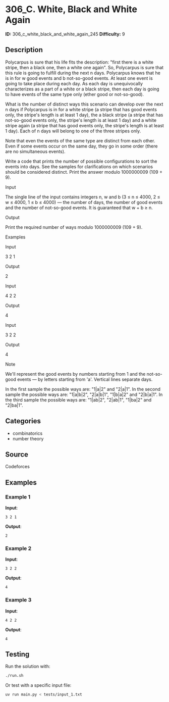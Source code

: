 # 306_C. White, Black and White Again

**ID:** 306_c_white_black_and_white_again_245
**Difficulty:** 9

## Description

Polycarpus is sure that his life fits the description: "first there is a white stripe, then a black one, then a white one again". So, Polycarpus is sure that this rule is going to fulfill during the next n days. Polycarpus knows that he is in for w good events and b not-so-good events. At least one event is going to take place during each day. As each day is unequivocally characterizes as a part of a white or a black stripe, then each day is going to have events of the same type only (ether good or not-so-good).

What is the number of distinct ways this scenario can develop over the next n days if Polycarpus is in for a white stripe (a stripe that has good events only, the stripe's length is at least 1 day), the a black stripe (a stripe that has not-so-good events only, the stripe's length is at least 1 day) and a white stripe again (a stripe that has good events only, the stripe's length is at least 1 day). Each of n days will belong to one of the three stripes only.

Note that even the events of the same type are distinct from each other. Even if some events occur on the same day, they go in some order (there are no simultaneous events).

Write a code that prints the number of possible configurations to sort the events into days. See the samples for clarifications on which scenarios should be considered distinct. Print the answer modulo 1000000009 (109 + 9).

Input

The single line of the input contains integers n, w and b (3 ≤ n ≤ 4000, 2 ≤ w ≤ 4000, 1 ≤ b ≤ 4000) — the number of days, the number of good events and the number of not-so-good events. It is guaranteed that w + b ≥ n.

Output

Print the required number of ways modulo 1000000009 (109 + 9).

Examples

Input

3 2 1


Output

2


Input

4 2 2


Output

4


Input

3 2 2


Output

4

Note

We'll represent the good events by numbers starting from 1 and the not-so-good events — by letters starting from 'a'. Vertical lines separate days.

In the first sample the possible ways are: "1|a|2" and "2|a|1". In the second sample the possible ways are: "1|a|b|2", "2|a|b|1", "1|b|a|2" and "2|b|a|1". In the third sample the possible ways are: "1|ab|2", "2|ab|1", "1|ba|2" and "2|ba|1".

## Categories

- combinatorics
- number theory

## Source

Codeforces

## Examples

### Example 1

**Input**:
```
3 2 1
```

**Output**:
```
2
```

### Example 2

**Input**:
```
3 2 2
```

**Output**:
```
4
```

### Example 3

**Input**:
```
4 2 2
```

**Output**:
```
4
```


## Testing

Run the solution with:

```bash
./run.sh
```

Or test with a specific input file:

```bash
uv run main.py < tests/input_1.txt
```
